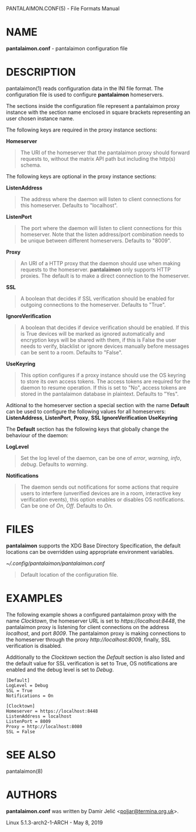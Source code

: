 PANTALAIMON.CONF(5) - File Formats Manual

# NAME

**pantalaimon.conf** - pantalaimon configuration file

# DESCRIPTION

pantalaimon(1) reads configuration data in the INI file format.
The configuration file is used to configure
**pantalaimon**
homeservers.

The sections inside the configuration file represent a pantalaimon proxy
instance with the section name enclosed in square brackets representing an user
chosen instance name.

The following keys are required in the proxy instance sections:

**Homeserver**

> The URI of the homeserver that the pantalaimon proxy should forward requests to,
> without the matrix API path but including the http(s) schema.

The following keys are optional in the proxy instance sections:

**ListenAddress**

> The address where the daemon will listen to client connections for this
> homeserver. Defaults to "localhost".

**ListenPort**

> The port where the daemon will listen to client connections for this
> homeserver. Note that the listen address/port combination needs to be unique
> between different homeservers. Defaults to "8009".

**Proxy**

> An URI of a HTTP proxy that the daemon should use when making requests to the
> homeserver.
> **pantalaimon**
> only supports HTTP proxies. The default is to make a direct connection to the
> homeserver.

**SSL**

> A boolean that decides if SSL verification should be enabled for outgoing
> connections to the homeserver. Defaults to "True".

**IgnoreVerification**

> A boolean that decides if device verification should be enabled. If this is True
> devices will be marked as ignored automatically and encryption keys will be
> shared with them, if this is False the user needs to verify, blacklist or ignore
> devices manually before messages can be sent to a room. Defaults to "False".

**UseKeyring**

> This option configures if a proxy instance should use the OS keyring to store
> its own access tokens. The access tokens are required for the daemon to resume
> operation. If this is set to "No", access tokens are stored in the pantalaimon
> database in plaintext. Defaults to "Yes".

Aditional to the homeserver section a special section with the name
**Default**
can be used to configure the following values for all homeservers:
**ListenAddress**,
**ListenPort**,
**Proxy**,
**SSL**
**IgnoreVerification**
**UseKeyring**

The
**Default**
section has the following keys that globally change the behaviour of the daemon:

**LogLevel**

> Set the log level of the daemon, can be one of
> *error*,
> *warning*,
> *info*,
> *debug*.
> Defaults to
> *warning*.

**Notifications**

> The daemon sends out notifications for some actions that require users to
> interfere (unverified devices are in a room, interactive key verification
> events), this option enables or disables OS notifications. Can be one of
> *On*,
> *Off*.
> Defaults to
> *On*.

# FILES

**pantalaimon**
supports the XDG Base Directory Specification, the default locations can be
overridden using appropriate environment variables.

*~/.config/pantalaimon/pantalaimon.conf*

> Default location of the configuration file.

# EXAMPLES

The following example shows a configured pantalaimon proxy with the name
*Clocktown*,
the homeserver URL is set to
*https://localhost:8448*,
the pantalaimon proxy is listening for client connections on the address
*localhost*,
and port
*8009*.
The pantalaimon proxy is making connections to the homeserver through the proxy
*http://localhost:8009*,
finally, SSL verification is disabled.

Additionally to the
*Clocktown*
section the
*Default*
section is also listed and the default value for SSL verification is set to
True, OS notifications are enabled and the debug level is set to
*Debug*.

	[Default]
	LogLevel = Debug
	SSL = True
	Notifications = On
	
	[Clocktown]
	Homeserver = https://localhost:8448
	ListenAddress = localhost
	ListenPort = 8009
	Proxy = http://localhost:8080
	SSL = False

# SEE ALSO

pantalaimon(8)

# AUTHORS

**pantalaimon.conf**
was written by
Damir Jeli&#263; &lt;[poljar@termina.org.uk](mailto:poljar@termina.org.uk)&gt;.

Linux 5.1.3-arch2-1-ARCH - May 8, 2019
